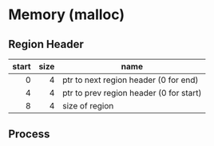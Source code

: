# Memory (malloc)

## Region Header

| start | size | name                                    |
| ----: | ---: | --------------------------------------- |
|     0 |    4 | ptr to next region header (0 for end)   |
|     4 |    4 | ptr to prev region header (0 for start) |
|     8 |    4 | size of region                          |

## Process
